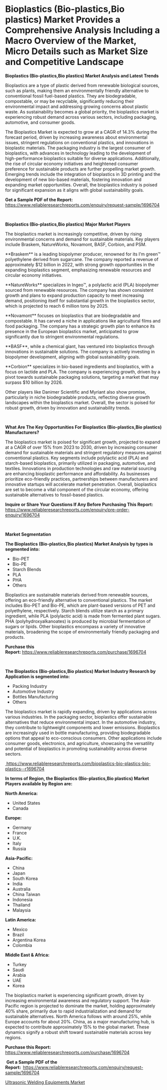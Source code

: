 <p><h1>Bioplastics (Bio-plastics,Bio plastics) Market Provides a Comprehensive Analysis Including a Macro Overview of the Market, Micro Details such as Market Size and Competitive Landscape</h1></p><p><strong>Bioplastics (Bio-plastics,Bio plastics) Market Analysis and Latest Trends</strong></p>
<p><p>Bioplastics are a type of plastic derived from renewable biological sources, such as plants, making them an environmentally friendly alternative to conventional fossil fuel-based plastics. They are biodegradable, compostable, or may be recyclable, significantly reducing their environmental impact and addressing growing concerns about plastic waste. As sustainability becomes a global priority, the bioplastics market is experiencing robust demand across various sectors, including packaging, automotive, and consumer goods.</p><p>The Bioplastics Market is expected to grow at a CAGR of 14.3% during the forecast period, driven by increasing awareness about environmental issues, stringent regulations on conventional plastics, and innovations in bioplastic materials. The packaging industry is the largest consumer of bioplastics, with advances in technology leading to the development of high-performance bioplastics suitable for diverse applications. Additionally, the rise of circular economy initiatives and heightened consumer preference for sustainable products are further propelling market growth. Emerging trends include the integration of bioplastics in 3D printing and the development of new bio-based materials, fostering innovation and expanding market opportunities. Overall, the bioplastics industry is poised for significant expansion as it aligns with global sustainability goals.</p></p>
<p><strong>Get a Sample PDF of the Report:&nbsp;</strong> <a href="https://www.reliableresearchreports.com/enquiry/request-sample/1696704?utm_campaign=2652&utm_medium=2&utm_source=Github&utm_content=ia&utm_term=27032025&utm_id=bioplastics-bio-plasticsbio-plastics">https://www.reliableresearchreports.com/enquiry/request-sample/1696704</a></p>
<p>&nbsp;</p>
<p><strong>Bioplastics (Bio-plastics,Bio plastics) Major Market Players</strong></p>
<p><p>The bioplastics market is increasingly competitive, driven by rising environmental concerns and demand for sustainable materials. Key players include Braskem, NatureWorks, Novamont, BASF, Corbion, and PSM.</p><p>**Braskem** is a leading biopolymer producer, renowned for its I’m green™ polyethylene derived from sugarcane. The company reported a revenue of approximately $12 billion in 2022, with strong growth opportunities in the expanding bioplastics segment, emphasizing renewable resources and circular economy initiatives.</p><p>**NatureWorks** specializes in Ingeo™, a polylactic acid (PLA) biopolymer sourced from renewable resources. The company has shown consistent growth and plans to expand production capacity to meet increasing demand, positioning itself for substantial growth in the bioplastics sector, which is projected to reach 6 million tons by 2025.</p><p>**Novamont** focuses on bioplastics that are biodegradable and compostable. It has carved a niche in applications like agricultural films and food packaging. The company has a strategic growth plan to enhance its presence in the European bioplastics market, anticipated to grow significantly due to stringent environmental regulations.</p><p>**BASF**, while a chemical giant, has ventured into bioplastics through innovations in sustainable solutions. The company is actively investing in biopolymer development, aligning with global sustainability goals.</p><p>**Corbion** specializes in bio-based ingredients and bioplastics, with a focus on lactide and PLA. The company is experiencing growth, driven by a pivot towards sustainable packaging solutions, targeting a market that may surpass $10 billion by 2026.</p><p>Other players like Danimer Scientific and Myriant also show promise, particularly in niche biodegradable products, reflecting diverse growth landscapes within the bioplastics market. Overall, the sector is poised for robust growth, driven by innovation and sustainability trends.</p></p>
<p>&nbsp;</p>
<p><strong>What Are The Key Opportunities For Bioplastics (Bio-plastics,Bio plastics) Manufacturers?</strong></p>
<p><p>The bioplastics market is poised for significant growth, projected to expand at a CAGR of over 15% from 2023 to 2030, driven by increasing consumer demand for sustainable materials and stringent regulatory measures against conventional plastics. Key segments include polylactic acid (PLA) and starch-based bioplastics, primarily utilized in packaging, automotive, and textiles. Innovations in production technologies and raw material sourcing are enhancing bioplastic performance and affordability. As businesses prioritize eco-friendly practices, partnerships between manufacturers and innovative startups will accelerate market penetration. Overall, bioplastics are set to become a vital component of the circular economy, offering sustainable alternatives to fossil-based plastics.</p></p>
<p><strong>Inquire or Share Your Questions If Any Before Purchasing This Report:</strong> <a href="https://www.reliableresearchreports.com/enquiry/pre-order-enquiry/1696704?utm_campaign=2652&utm_medium=2&utm_source=Github&utm_content=ia&utm_term=27032025&utm_id=bioplastics-bio-plasticsbio-plastics">https://www.reliableresearchreports.com/enquiry/pre-order-enquiry/1696704</a></p>
<p>&nbsp;</p>
<p><strong>Market Segmentation</strong></p>
<p><strong>The Bioplastics (Bio-plastics,Bio plastics) Market Analysis by types is segmented into:</strong></p>
<p><ul><li>Bio-PET</li><li>Bio-PE</li><li>Starch Blends</li><li>PLA</li><li>PHA</li><li>Others</li></ul></p>
<p><p>Bioplastics are sustainable materials derived from renewable sources, offering an eco-friendly alternative to conventional plastics. The market includes Bio-PET and Bio-PE, which are plant-based versions of PET and polyethylene, respectively. Starch blends utilize starch as a primary ingredient, while PLA (polylactic acid) is made from fermented plant sugars. PHA (polyhydroxyalkanoates) is produced by microbial fermentation of sugars or lipids. Other bioplastics encompass a variety of innovative materials, broadening the scope of environmentally friendly packaging and products.</p></p>
<p><strong>Purchase this Report:&nbsp;</strong><a href="https://www.reliableresearchreports.com/purchase/1696704?utm_campaign=2652&utm_medium=2&utm_source=Github&utm_content=ia&utm_term=27032025&utm_id=bioplastics-bio-plasticsbio-plastics">https://www.reliableresearchreports.com/purchase/1696704</a></p>
<p>&nbsp;</p>
<p><strong>The Bioplastics (Bio-plastics,Bio plastics) Market Industry Research by Application is segmented into:</strong></p>
<p><ul><li>Packing Industry</li><li>Automotive Industry</li><li>Bottles Manufacturing</li><li>Others</li></ul></p>
<p><p>The bioplastics market is rapidly expanding, driven by applications across various industries. In the packaging sector, bioplastics offer sustainable alternatives that reduce environmental impact. In the automotive industry, they contribute to lightweight components and lower emissions. Bioplastics are increasingly used in bottle manufacturing, providing biodegradable options that appeal to eco-conscious consumers. Other applications include consumer goods, electronics, and agriculture, showcasing the versatility and potential of bioplastics in promoting sustainability across diverse sectors.</p></p>
<p><a href="https://www.reliableresearchreports.com/bioplastics-bio-plastics-bio-plastics--r1696704?utm_campaign=2652&utm_medium=2&utm_source=Github&utm_content=ia&utm_term=27032025&utm_id=bioplastics-bio-plasticsbio-plastics">&nbsp;https://www.reliableresearchreports.com/bioplastics-bio-plastics-bio-plastics--r1696704</a></p>
<p><strong>In terms of Region, the Bioplastics (Bio-plastics,Bio plastics) Market Players available by Region are:</strong></p>
<p>
    <p> <strong> North America: </strong>
        <ul>
            <li>United States</li>
            <li>Canada</li>
        </ul>
        </p> 
    <p> <strong> Europe: </strong>
        <ul>
            <li>Germany</li>
            <li>France</li>
            <li>U.K.</li>
            <li>Italy</li>
            <li>Russia</li>
        </ul>
        </p> 
    <p> <strong> Asia-Pacific: </strong>
        <ul>
            <li>China</li>
            <li>Japan</li>
            <li>South Korea</li>
            <li>India</li>
            <li>Australia</li>
            <li>China Taiwan</li>
            <li>Indonesia</li>
            <li>Thailand</li>
            <li>Malaysia</li>
        </ul>
        </p> 
    <p> <strong> Latin America: </strong>
        <ul>
            <li>Mexico</li>
            <li>Brazil</li>
            <li>Argentina Korea</li>
            <li>Colombia</li>
        </ul>
        </p> 
    <p> <strong> Middle East & Africa: </strong>
        <ul>
            <li>Turkey</li>
            <li>Saudi</li>
            <li>Arabia</li>
            <li>UAE</li>
            <li>Korea</li>
        </ul>
    </p>
    </p>
<p><p>The bioplastics market is experiencing significant growth, driven by increasing environmental awareness and regulatory support. The Asia-Pacific region is projected to dominate the market, holding approximately 40% share, primarily due to rapid industrialization and demand for sustainable alternatives. North America follows with around 25%, while Europe accounts for about 20%. China, as a major manufacturing hub, is expected to contribute approximately 15% to the global market. These dynamics signify a robust shift toward sustainable materials across key regions.</p></p>
<p><strong>Purchase this Report: </strong><a href="https://www.reliableresearchreports.com/purchase/1696704?utm_campaign=2652&utm_medium=2&utm_source=Github&utm_content=ia&utm_term=27032025&utm_id=bioplastics-bio-plasticsbio-plastics">https://www.reliableresearchreports.com/purchase/1696704</a></p>
<p>&nbsp;<strong>Get a Sample PDF of the Report:&nbsp;&nbsp;</strong><a href="https://www.reliableresearchreports.com/enquiry/request-sample/1696704?utm_campaign=2652&utm_medium=2&utm_source=Github&utm_content=ia&utm_term=27032025&utm_id=bioplastics-bio-plasticsbio-plastics">https://www.reliableresearchreports.com/enquiry/request-sample/1696704</a></p>
<p><strong></strong></p>
<p><p><a href="https://github.com/oliveroste6/Market-Research-Report-List-1/blob/main/ultrasonic-welding-equipments-market.md?utm_campaign=2652&utm_medium=2&utm_source=Github&utm_content=ia&utm_term=27032025&utm_id=bioplastics-bio-plasticsbio-plastics">Ultrasonic Welding Equipments Market</a></p></p>